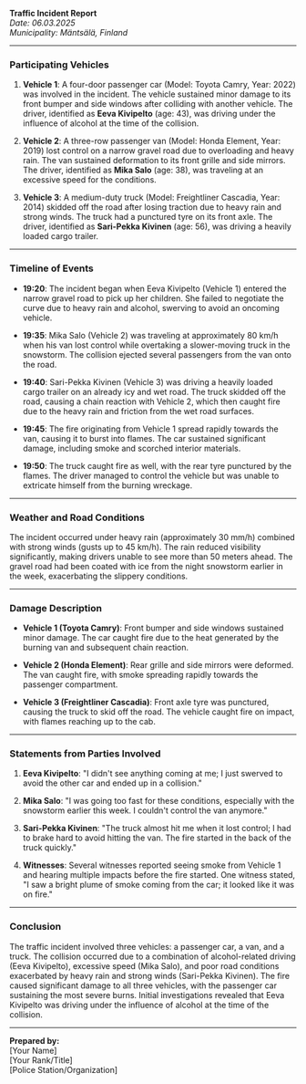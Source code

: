 

**Traffic Incident Report**  
*Date: 06.03.2025*  
*Municipality: Mäntsälä, Finland*

---

### Participating Vehicles  

1. **Vehicle 1**: A four-door passenger car (Model: Toyota Camry, Year: 2022) was involved in the incident. The vehicle sustained minor damage to its front bumper and side windows after colliding with another vehicle. The driver, identified as **Eeva Kivipelto** (age: 43), was driving under the influence of alcohol at the time of the collision.

2. **Vehicle 2**: A three-row passenger van (Model: Honda Element, Year: 2019) lost control on a narrow gravel road due to overloading and heavy rain. The van sustained deformation to its front grille and side mirrors. The driver, identified as **Mika Salo** (age: 38), was traveling at an excessive speed for the conditions.

3. **Vehicle 3**: A medium-duty truck (Model: Freightliner Cascadia, Year: 2014) skidded off the road after losing traction due to heavy rain and strong winds. The truck had a punctured tyre on its front axle. The driver, identified as **Sari-Pekka Kivinen** (age: 56), was driving a heavily loaded cargo trailer.

---

### Timeline of Events  

- **19:20**: The incident began when Eeva Kivipelto (Vehicle 1) entered the narrow gravel road to pick up her children. She failed to negotiate the curve due to heavy rain and alcohol, swerving to avoid an oncoming vehicle.

- **19:35**: Mika Salo (Vehicle 2) was traveling at approximately 80 km/h when his van lost control while overtaking a slower-moving truck in the snowstorm. The collision ejected several passengers from the van onto the road.

- **19:40**: Sari-Pekka Kivinen (Vehicle 3) was driving a heavily loaded cargo trailer on an already icy and wet road. The truck skidded off the road, causing a chain reaction with Vehicle 2, which then caught fire due to the heavy rain and friction from the wet road surfaces.

- **19:45**: The fire originating from Vehicle 1 spread rapidly towards the van, causing it to burst into flames. The car sustained significant damage, including smoke and scorched interior materials.

- **19:50**: The truck caught fire as well, with the rear tyre punctured by the flames. The driver managed to control the vehicle but was unable to extricate himself from the burning wreckage.

---

### Weather and Road Conditions  

The incident occurred under heavy rain (approximately 30 mm/h) combined with strong winds (gusts up to 45 km/h). The rain reduced visibility significantly, making drivers unable to see more than 50 meters ahead. The gravel road had been coated with ice from the night snowstorm earlier in the week, exacerbating the slippery conditions.

---

### Damage Description  

- **Vehicle 1 (Toyota Camry)**: Front bumper and side windows sustained minor damage. The car caught fire due to the heat generated by the burning van and subsequent chain reaction.

- **Vehicle 2 (Honda Element)**: Rear grille and side mirrors were deformed. The van caught fire, with smoke spreading rapidly towards the passenger compartment.

- **Vehicle 3 (Freightliner Cascadia)**: Front axle tyre was punctured, causing the truck to skid off the road. The vehicle caught fire on impact, with flames reaching up to the cab.

---

### Statements from Parties Involved  

1. **Eeva Kivipelto**: "I didn't see anything coming at me; I just swerved to avoid the other car and ended up in a collision."  

2. **Mika Salo**: "I was going too fast for these conditions, especially with the snowstorm earlier this week. I couldn't control the van anymore."  

3. **Sari-Pekka Kivinen**: "The truck almost hit me when it lost control; I had to brake hard to avoid hitting the van. The fire started in the back of the truck quickly."  

4. **Witnesses**: Several witnesses reported seeing smoke from Vehicle 1 and hearing multiple impacts before the fire started. One witness stated, "I saw a bright plume of smoke coming from the car; it looked like it was on fire."

---

### Conclusion  

The traffic incident involved three vehicles: a passenger car, a van, and a truck. The collision occurred due to a combination of alcohol-related driving (Eeva Kivipelto), excessive speed (Mika Salo), and poor road conditions exacerbated by heavy rain and strong winds (Sari-Pekka Kivinen). The fire caused significant damage to all three vehicles, with the passenger car sustaining the most severe burns. Initial investigations revealed that Eeva Kivipelto was driving under the influence of alcohol at the time of the collision.

--- 

**Prepared by:**  
[Your Name]  
[Your Rank/Title]  
[Police Station/Organization]